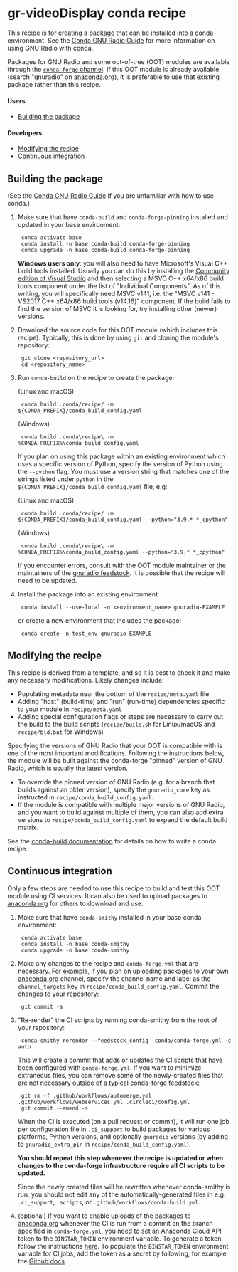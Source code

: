 # gr-videoDisplay conda recipe

This recipe is for creating a package that can be installed into a [conda](https://docs.conda.io/en/latest/) environment. See the [Conda GNU Radio Guide](https://wiki.gnuradio.org/index.php/CondaInstall) for more information on using GNU Radio with conda.

Packages for GNU Radio and some out-of-tree (OOT) modules are available through the [`conda-forge` channel](https://conda-forge.org/). If this OOT module is already available (search "gnuradio" on [anaconda.org](https://anaconda.org)), it is preferable to use that existing package rather than this recipe.

#### Users

- [Building the package](#building-the-package)

#### Developers

- [Modifying the recipe](#modifying-the-recipe)
- [Continuous integration](#continuous-integration)


## Building the package

(See the [Conda GNU Radio Guide](https://wiki.gnuradio.org/index.php/CondaInstall) if you are unfamiliar with how to use conda.)

1. Make sure that have `conda-build` and `conda-forge-pinning` installed and updated in your base environment:

        conda activate base
        conda install -n base conda-build conda-forge-pinning
        conda upgrade -n base conda-build conda-forge-pinning

    **Windows users only**: you will also need to have Microsoft's Visual C++ build tools installed. Usually you can do this by installing the [Community edition of Visual Studio](https://visualstudio.microsoft.com/free-developer-offers/) and then selecting a MSVC C++ x64/x86 build tools component under the list of "Individual Components". As of this writing, you will specifically need MSVC v141, i.e. the "MSVC v141 - VS2017 C++ x64/x86 build tools (v14.16)" component. If the build fails to find the version of MSVC it is looking for, try installing other (newer) versions.

2. Download the source code for this OOT module (which includes this recipe). Typically, this is done by using `git` and cloning the module's repository:

        git clone <repository_url>
        cd <repository_name>

3. Run `conda-build` on the recipe to create the package:

    (Linux and macOS)

        conda build .conda/recipe/ -m ${CONDA_PREFIX}/conda_build_config.yaml

    (Windows)

        conda build .conda\recipe\ -m %CONDA_PREFIX%\conda_build_config.yaml

    If you plan on using this package within an existing environment which uses a specific version of Python, specify the version of Python using the `--python` flag. You must use a version string that matches one of the strings listed under `python` in the `${CONDA_PREFIX}/conda_build_config.yaml` file, e.g:

    (Linux and macOS)

        conda build .conda/recipe/ -m ${CONDA_PREFIX}/conda_build_config.yaml --python="3.9.* *_cpython"

    (Windows)

        conda build .conda\recipe\ -m %CONDA_PREFIX%\conda_build_config.yaml --python="3.9.* *_cpython"

    If you encounter errors, consult with the OOT module maintainer or the maintainers of the [gnuradio feedstock](https://github.com/conda-forge/gnuradio-feedstock). It is possible that the recipe will need to be updated.

4. Install the package into an existing environment

        conda install --use-local -n <environment_name> gnuradio-EXAMPLE

    or create a new environment that includes the package:

        conda create -n test_env gnuradio-EXAMPLE


## Modifying the recipe

This recipe is derived from a template, and so it is best to check it and make any necessary modifications. Likely changes include:

- Populating metadata near the bottom of the `recipe/meta.yaml` file
- Adding "host" (build-time) and "run" (run-time) dependencies specific to your module in `recipe/meta.yaml`
- Adding special configuration flags or steps are necessary to carry out the build to the build scripts (`recipe/build.sh` for Linux/macOS and `recipe/bld.bat` for Windows)

Specifying the versions of GNU Radio that your OOT is compatible with is one of the most important modifications. Following the instructions below, the module will be built against the conda-forge "pinned" version of GNU Radio, which is usually the latest version.

- To override the pinned version of GNU Radio (e.g. for a branch that builds against an older version), specify the `gnuradio_core` key as instructed in `recipe/conda_build_config.yaml`.
- If the module is compatible with multiple major versions of GNU Radio, and you want to build against multiple of them, you can also add extra versions to `recipe/conda_build_config.yaml` to expand the default build matrix.

See the [conda-build documentation](https://docs.conda.io/projects/conda-build/en/latest/index.html) for details on how to write a conda recipe.


## Continuous integration

Only a few steps are needed to use this recipe to build and test this OOT module using CI services. It can also be used to upload packages to [anaconda.org](https://anaconda.org) for others to download and use.

1. Make sure that have `conda-smithy` installed in your base conda environment:

        conda activate base
        conda install -n base conda-smithy
        conda upgrade -n base conda-smithy

2. Make any changes to the recipe and `conda-forge.yml` that are necessary. For example, if you plan on uploading packages to your own [anaconda.org](https://anaconda.org) channel, specify the channel name and label as the `channel_targets` key in `recipe/conda_build_config.yaml`. Commit the changes to your repository:

        git commit -a

3. "Re-render" the CI scripts by running conda-smithy from the root of your repository:

        conda-smithy rerender --feedstock_config .conda/conda-forge.yml -c auto

    This will create a commit that adds or updates the CI scripts that have been configured with `conda-forge.yml`. If you want to minimize extraneous files, you can remove some of the newly-created files that are not necessary outside of a typical conda-forge feedstock:

        git rm -f .github/workflows/automerge.yml .github/workflows/webservices.yml .circleci/config.yml
        git commit --amend -s

    When the CI is executed (on a pull request or commit), it will run one job per configuration file in `.ci_support` to build packages for various platforms, Python versions, and optionally `gnuradio` versions (by adding to `gnuradio_extra_pin` in `recipe/conda_build_config.yaml`).

    **You should repeat this step whenever the recipe is updated or when changes to the conda-forge infrastructure require all CI scripts to be updated.**

    Since the newly created files will be rewritten whenever conda-smithy is run, you should not edit any of the automatically-generated files in e.g. `.ci_support`, `.scripts`, or `.github/workflows/conda-build.yml`.

4. (optional) If you want to enable uploads of the packages to [anaconda.org](https://anaconda.org) whenever the CI is run from a commit on the branch specified in `conda-forge.yml`, you need to set an Anaconda Cloud API token to the `BINSTAR_TOKEN` environment variable. To generate a token, follow the instructions [here](https://docs.anaconda.com/anacondaorg/user-guide/tasks/work-with-accounts/#creating-access-tokens). To populate the `BINSTAR_TOKEN` environment variable for CI jobs, add the token as a secret by following, for example, the [Github docs](https://docs.github.com/en/actions/reference/encrypted-secrets).
